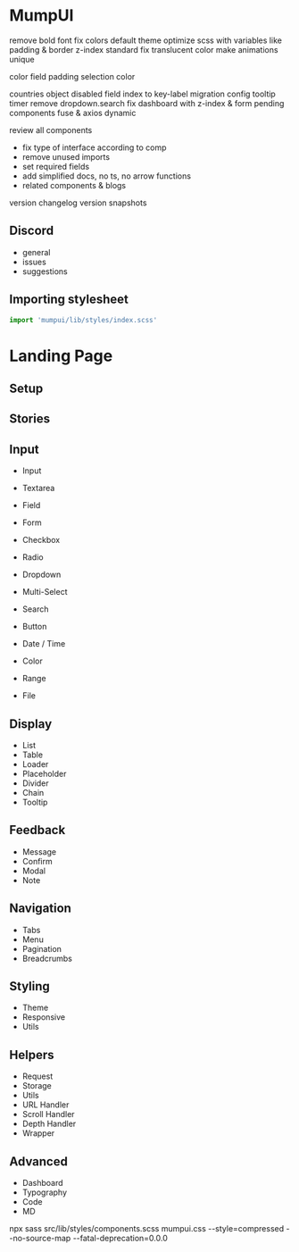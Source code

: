 # MumpUI

remove bold font
fix colors
default theme
optimize scss with variables like padding & border
z-index standard
fix translucent color
make animations unique

color field padding
selection color

countries object
disabled field
index to key-label migration
config
tooltip timer
remove dropdown.search
fix dashboard with z-index & form
pending components
fuse & axios dynamic

review all components
  - fix type of interface according to comp
  - remove unused imports
  - set required fields
  - add simplified docs, no ts, no arrow functions
  - related components & blogs

version
changelog
version snapshots

## Discord

- general
- issues
- suggestions

## Importing stylesheet

```jsx
import 'mumpui/lib/styles/index.scss'
```

# Landing Page

## Setup

## Stories

## Input

- Input
- Textarea

- Field
- Form

- Checkbox
- Radio

- Dropdown
- Multi-Select

- Search
- Button

- Date / Time
- Color

- Range
- File

## Display

- List
- Table
- Loader
- Placeholder
- Divider
- Chain
- Tooltip

## Feedback

- Message
- Confirm
- Modal
- Note

## Navigation

- Tabs
- Menu
- Pagination
- Breadcrumbs

## Styling

- Theme
- Responsive
- Utils

## Helpers

- Request
- Storage
- Utils
- URL Handler
- Scroll Handler
- Depth Handler
- Wrapper

## Advanced

- Dashboard
- Typography
- Code
- MD

npx sass src/lib/styles/components.scss mumpui.css --style=compressed --no-source-map --fatal-deprecation=0.0.0
